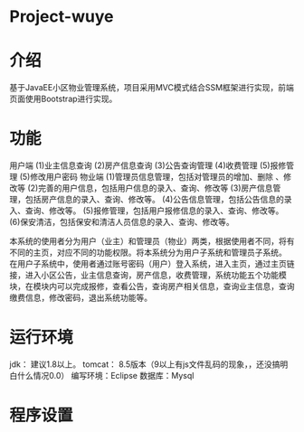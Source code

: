 # Project-wuye
# 介绍
基于JavaEE小区物业管理系统，项目采用MVC模式结合SSM框架进行实现，前端页面使用Bootstrap进行实现。
# 功能
用户端
(1)业主信息查询 
(2)房产信息查询
(3)公告查询管理 
(4)收费管理
(5)报修管理
(5)修改用户密码
物业端
(1)管理员信息管理，包括对管理员的增加、删除 、修改等
(2)完善的用户信息，包括用户信息的录入、查询、修改等
(3)房产信息管理，包括房产信息的录入、查询、修改等。
(4)公告信息管理，包括公告信息的录入、查询、修改等。
(5)报修管理，包括用户报修信息的录入、查询、修改等。
(6)保安清洁，包括保安和清洁人员信息的录入、查询、修改等。

本系统的使用者分为用户（业主）和管理员（物业）两类，根据使用者不同，将有不同的主页，对应不同的功能权限。将本系统分为用户子系统和管理员子系统。
在用户子系统中，使用者通过账号密码（用户）登入系统，进入主页，通过主页链接，进入小区公告，业主信息查询，房产信息，收费管理，系统功能五个功能模块，在模块内可以完成报修，查看公告，查询房产相关信息，查询业主信息，查询缴费信息，修改密码，退出系统功能等。
# 运行环境
jdk： 建议1.8以上。
tomcat： 8.5版本（9以上有js文件乱码的现象，，还没搞明白什么情况0.0）
编写环境：Eclipse
数据库：Mysql
# 程序设置
